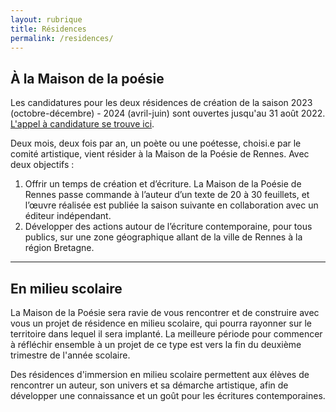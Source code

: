 ```yaml
---
layout: rubrique
title: Résidences
permalink: /residences/
---
```


## À la Maison de la poésie

Les candidatures pour les deux résidences de création de la saison 2023 (octobre-décembre) - 2024 (avril-juin) sont ouvertes jusqu'au 31 août 2022. [L'appel à candidature se trouve ici](/appel/2022/05/02/appels-residences-23-24.html).

Deux mois, deux fois par an, un poète ou une poétesse, choisi.e par le comité artistique, vient résider à la Maison de la Poésie de Rennes. Avec deux objectifs&nbsp;:

1. Offrir un temps de création et d’écriture. La Maison de la Poésie de Rennes passe commande à l’auteur d’un texte de 20 à 30 feuillets, et l’œuvre réalisée est publiée la saison suivante en collaboration avec un éditeur indépendant.
2. Développer des actions autour de l’écriture contemporaine, pour tous publics, sur une zone géographique allant de la ville de Rennes à la région Bretagne.

<div id="list_res"></div>

- - -

## En milieu scolaire

La Maison de la Poésie sera ravie de vous rencontrer et de construire avec vous un projet de résidence en milieu scolaire, qui pourra rayonner sur le territoire dans lequel il sera implanté. La meilleure période pour commencer à réfléchir ensemble à un projet de ce type est vers la fin du deuxième trimestre de l'année scolaire.

Des résidences d'immersion en milieu scolaire permettent aux élèves de rencontrer un auteur, son univers et sa démarche artistique, afin de développer une connaissance et un goût pour les écritures contemporaines.

<div id="list_res_scol"></div>
